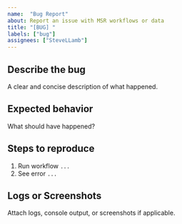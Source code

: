 ```yaml
---
name:  "Bug Report"
about: Report an issue with MSR workflows or data
title: "[BUG] "
labels: ["bug"]
assignees: ["SteveLLamb"]
---
```


## Describe the bug
A clear and concise description of what happened.

## Expected behavior
What should have happened?

## Steps to reproduce
1. Run workflow `...`
2. See error `...`

## Logs or Screenshots
Attach logs, console output, or screenshots if applicable.